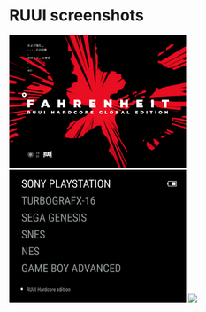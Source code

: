 # RUUI screenshots

<img src="bootlogo.png" width=320 /> <img src="RUUI-main.png" width=320 /> <img src="RUUI-main-1.png.png" width=320 />
